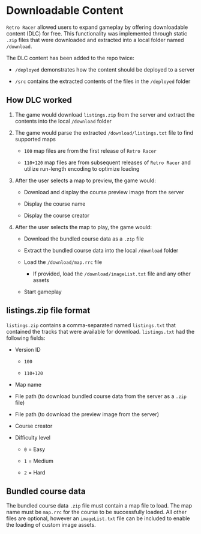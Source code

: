 # Downloadable Content

`Retro Racer` allowed users to expand gameplay by offering downloadable content (DLC) for free. This functionality was implemented through static `.zip` files that were downloaded and extracted into a local folder named `/download`.

The DLC content has been added to the repo twice:

* `/deployed` demonstrates how the content should be deployed to a server

* `/src` contains the extracted contents of the files in the `/deployed` folder

## How DLC worked

1. The game would download `listings.zip` from the server and extract the contents into the local `/download` folder 

2. The game would parse the extracted `/download/listings.txt` file to find supported maps

	* `100` map files are from the first release of `Retro Racer`
	
	* `110+120` map files are from subsequent releases of `Retro Racer` and utilize run-length encoding to optimize loading
	
3. After the user selects a map to preview, the game would:

	* Download and display the course preview image from the server
	
	* Display the course name
	
	* Display the course creator
	
4. After the user selects the map to play, the game would:

	* Download the bundled course data as a `.zip` file
	
	* Extract the bundled course data into the local `/download` folder
	
	* Load the `/download/map.rrc` file
	
		* If provided, load the `/download/imageList.txt` file and any other assets
	
	* Start gameplay
	
	
## listings.zip file format

`listings.zip` contains a comma-separated named `listings.txt` that contained the tracks that were available for download. `listings.txt` had the following fields:

* Version ID

	* `100`
	
	* `110+120`
	
* Map name

* File path (to download bundled course data from the server as a `.zip` file)

* File path (to download the preview image from the server)

* Course creator 
	
* Difficulty level

	* `0` = Easy
	
	* `1` = Medium
	
	* `2` = Hard
	
## Bundled course data

The bundled course data `.zip` file must contain a map file to load. The map name must be `map.rrc` for the course to be successfully loaded. All other files are optional, however an `imageList.txt` file can be included to enable the loading of custom image assets.